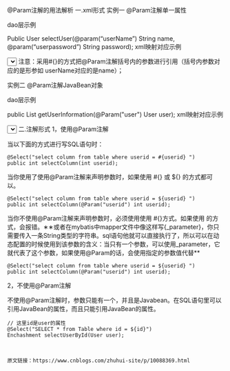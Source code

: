 @Param注解的用法解析
一.xml形式
实例一 @Param注解单一属性

dao层示例

Public User selectUser(@param(“userName”) String name, @param(“userpassword”) String password);
xml映射对应示例

<select id=" selectUser" resultMap="BaseResultMap">  
    select  *  from user_user_t 
        where user_name = #{userName，jdbcType=VARCHAR} and user_password=#{userPassword,jdbcType=VARCHAR}  
</select>
注意：采用#{}的方式把@Param注解括号内的参数进行引用（括号内参数对应的是形参如 userName对应的是name）；

实例二 @Param注解JavaBean对象

dao层示例

public List<user> getUserInformation(@Param("user") User user);
xml映射对应示例

<select id="getUserInformation" parameterType="com.github.demo.vo.User" resultMap="userMapper">  
    select   
        <include refid="User_Base_Column_List"/>  
    from mo_user t where 1=1  
        <!-- 因为传进来的是对象所以这样写是取不到值得 -->  
        <if test="user.userName!=null and user.userName!=''"> and t.user_name = #{user.userName} </if>  
        <if test="user.userAge!=null and user.userAge!=''"> and t.user_age = #{user.userAge} </if>  
</select>  
二.注解形式
1，使用@Param注解

当以下面的方式进行写SQL语句时：

    @Select("select column from table where userid = #{userid} ")
    public int selectColumn(int userid);
当你使用了使用@Param注解来声明参数时，如果使用 #{} 或 ${} 的方式都可以。

    @Select("select column from table where userid = ${userid} ")
    public int selectColumn(@Param("userid") int userid);
当你不使用@Param注解来声明参数时，必须使用使用 #{}方式。如果使用 的方式，会报错。∗∗或者在mybatis中mapper文件中像这样写{_parameter}，你只需要传入一条String类型的字符串。sql语句他就可以直接执行了，所以可以在动态配置的时候使用到该参数的含义：当只有一个参数，可以使用_parameter，它就代表了这个参数，如果使用@Param的话，会使用指定的参数值代替**

    @Select("select column from table where userid = ${userid} ")
    public int selectColumn(@Param("userid") int userid);
2，不使用@Param注解

不使用@Param注解时，参数只能有一个，并且是Javabean。在SQL语句里可以引用JavaBean的属性，而且只能引用JavaBean的属性。

    // 这里id是user的属性
    @Select("SELECT * from Table where id = ${id}")
    Enchashment selectUserById(User user);
    
    
    
    原文链接：https://www.cnblogs.com/zhuhui-site/p/10088369.html
